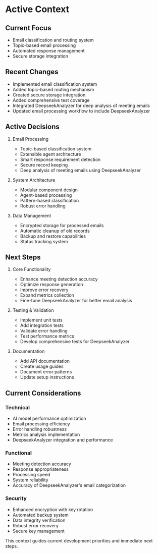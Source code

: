 # Active Context

## Current Focus
- Email classification and routing system
- Topic-based email processing
- Automated response management
- Secure storage integration

## Recent Changes
- Implemented email classification system
- Added topic-based routing mechanism
- Created secure storage integration
- Added comprehensive test coverage
- Integrated DeepseekAnalyzer for deep analysis of meeting emails
- Updated email processing workflow to include DeepseekAnalyzer

## Active Decisions

1. Email Processing
   - Topic-based classification system
   - Extensible agent architecture
   - Smart response requirement detection
   - Secure record keeping
   - Deep analysis of meeting emails using DeepseekAnalyzer

2. System Architecture
   - Modular component design
   - Agent-based processing
   - Pattern-based classification
   - Robust error handling

3. Data Management
   - Encrypted storage for processed emails
   - Automatic cleanup of old records
   - Backup and restore capabilities
   - Status tracking system

## Next Steps

1. Core Functionality
   - Enhance meeting detection accuracy
   - Optimize response generation
   - Improve error recovery
   - Expand metrics collection
   - Fine-tune DeepseekAnalyzer for better email analysis

2. Testing & Validation
   - Implement unit tests
   - Add integration tests
   - Validate error handling
   - Test performance metrics
   - Develop comprehensive tests for DeepseekAnalyzer

3. Documentation
   - Add API documentation
   - Create usage guides
   - Document error patterns
   - Update setup instructions

## Current Considerations

### Technical
- AI model performance optimization
- Email processing efficiency
- Error handling robustness
- Metrics analysis implementation
- DeepseekAnalyzer integration and performance

### Functional
- Meeting detection accuracy
- Response appropriateness
- Processing speed
- System reliability
- Accuracy of DeepseekAnalyzer's email categorization

### Security
- Enhanced encryption with key rotation
- Automated backup system
- Data integrity verification
- Robust error recovery
- Secure key management

This context guides current development priorities and immediate next steps.
